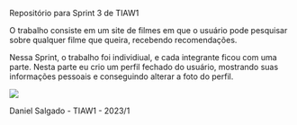 Repositório para Sprint 3 de TIAW1

O trabalho consiste em um site de filmes em que o usuário pode pesquisar sobre qualquer filme que queira, recebendo recomendações.

Nessa Sprint, o trabalho foi individiual, e cada integrante ficou com uma parte. 
Nesta parte eu crio um perfil fechado do usuário, mostrando suas informações pessoais e conseguindo alterar a foto do perfil.

<img src = "https://i.redd.it/n8qz5enlz1o11.png">

Daniel Salgado - TIAW1 - 2023/1
